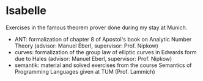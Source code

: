 # Isabelle
Exercises in the famous theorem prover done during my stay at Munich.

* ANT: formalization of chapter 8 of Apostol's book on Analytic Number Theory (advisor: Manuel Eberl, supervisor: Prof. Nipkow)
* curves: formalization of the group law of elliptic curves in Edwards form due to Hales (advisor: Manuel Eberl, supervisor: Prof. Nipkow)
* semantik: material and solved exercises from the course Semantics of Programming Languages given at TUM (Prof. Lammich)


